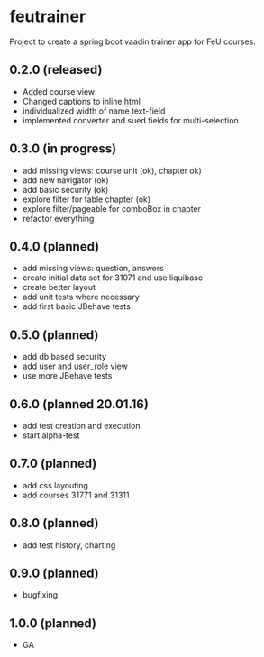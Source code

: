 # feutrainer
Project to create a spring boot vaadin trainer app for FeU courses.

## 0.2.0 (released)
* Added course view
* Changed captions to inline html
* individualized width of name text-field
* implemented converter and sued fields for multi-selection

## 0.3.0 (in progress)
* add missing views: course unit (ok), chapter ok)
* add new navigator (ok)
* add basic security (ok)
* explore filter for table chapter (ok)
* explore filter/pageable for comboBox in chapter
* refactor everything

## 0.4.0 (planned)
* add missing views: question, answers
* create initial data set for 31071 and use liquibase
* create better layout
* add unit tests where necessary
* add first basic JBehave tests

## 0.5.0 (planned)
* add db based security 
* add user and user_role view
* use more JBehave tests

## 0.6.0 (planned 20.01.16)
* add test creation and execution
* start alpha-test

## 0.7.0 (planned)
* add css layouting
* add courses 31771 and 31311

## 0.8.0 (planned)
* add test history, charting

## 0.9.0 (planned)
* bugfixing

## 1.0.0 (planned)
* GA